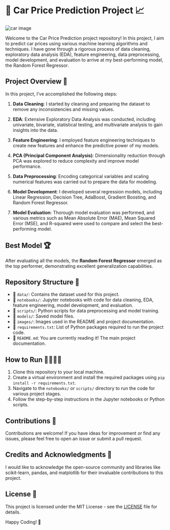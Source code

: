 # 🚗 Car Price Prediction Project 📈

![car image](link_to_car_image.webp)

Welcome to the Car Price Prediction project repository! In this project, I aim to predict car prices using various machine learning algorithms and techniques. I have gone through a rigorous process of data cleaning, exploratory data analysis (EDA), feature engineering, data preprocessing, model development, and evaluation to arrive at my best-performing model, the Random Forest Regressor.

## Project Overview 🌟

In this project, I've accomplished the following steps:

1. **Data Cleaning**: I started by cleaning and preparing the dataset to remove any inconsistencies and missing values.

2. **EDA**: Extensive Exploratory Data Analysis was conducted, including univariate, bivariate, statistical testing, and multivariate analysis to gain insights into the data.

3. **Feature Engineering**: I employed feature engineering techniques to create new features and enhance the predictive power of my models.

4. **PCA (Principal Component Analysis)**: Dimensionality reduction through PCA was explored to reduce complexity and improve model performance.

5. **Data Preprocessing**: Encoding categorical variables and scaling numerical features was carried out to prepare the data for modeling.

6. **Model Development**: I developed several regression models, including Linear Regression, Decision Tree, AdaBoost, Gradient Boosting, and Random Forest Regressor.

7. **Model Evaluation**: Thorough model evaluation was performed, and various metrics such as Mean Absolute Error (MAE), Mean Squared Error (MSE), and R-squared were used to compare and select the best-performing model.

## Best Model 🏆

After evaluating all the models, the **Random Forest Regressor** emerged as the top performer, demonstrating excellent generalization capabilities.

## Repository Structure 📂

- 📁 `data/`: Contains the dataset used for this project.
- 📁 `notebooks/`: Jupyter notebooks with code for data cleaning, EDA, feature engineering, model development, and evaluation.
- 📁 `scripts/`: Python scripts for data preprocessing and model training.
- 📁 `models/`: Saved model files.
- 📁 `images/`: Images used in the README and project documentation.
- 📄 `requirements.txt`: List of Python packages required to run the project code.
- 📄 `README.md`: You are currently reading it! The main project documentation.

## How to Run 🏃‍♀️🏃‍♂️

1. Clone this repository to your local machine.
2. Create a virtual environment and install the required packages using `pip install -r requirements.txt`.
3. Navigate to the `notebooks/` or `scripts/` directory to run the code for various project stages.
4. Follow the step-by-step instructions in the Jupyter notebooks or Python scripts.

## Contributions 🤝

Contributions are welcome! If you have ideas for improvement or find any issues, please feel free to open an issue or submit a pull request.

## Credits and Acknowledgments 👏

I would like to acknowledge the open-source community and libraries like scikit-learn, pandas, and matplotlib for their invaluable contributions to this project.

## License 📜

This project is licensed under the MIT License - see the [LICENSE](LICENSE) file for details.

Happy Coding! 🚀
